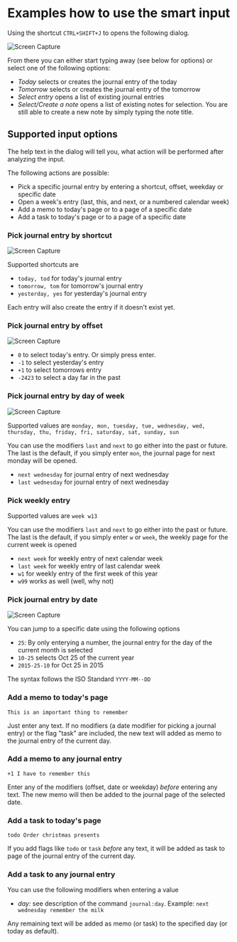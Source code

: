 # Examples how to use the smart input

Using the shortcut ```CTRL+SHIFT+J``` to opens the following dialog. 

![Screen Capture](./img/smartinput.png)

From there you can either start typing away (see below for options) or select one of the following options: 

* *Today* selects or creates the journal entry of the today 
* *Tomorrow* selects or creates the journal entry of the tomorrow 
* *Select entry* opens a list of existing journal entries
* *Select/Create a note* opens a list of existing notes for selection. You are still able to create a new note by simply typing the note title. 


## Supported input options
The help text in the dialog will tell you, what action will be performed after analyzing the input. 

The following actions are possible: 
* Pick a specific journal entry by entering a shortcut, offset, weekday or specific date
* Open a week's entry (last, this, and next, or a numbered calendar week)
* Add a memo to today's page or to a page of a specific date
* Add a task to today's page or to a page of a specific date



### Pick journal entry by shortcut
![Screen Capture](./img/shortcut.png)

Supported shortcuts are
 
 * `today, tod` for today's journal entry
 * `tomorrow, tom` for tomorrow's journal entry
 * `yesterday, yes` for yesterday's journal entry

 Each entry will also create the entry if it doesn't exist yet. 


### Pick journal entry by offset
![Screen Capture](./img/offset.png)

* ``` 0 ``` to select today's entry. Or simply press enter. 
* ``` -1 ``` to select yesterday's entry
* ``` +1 ``` to select tomorrows entry
* ``` -2423 ``` to select a day far in the past

### Pick journal entry  by day of week
![Screen Capture](./img/weekday.png)

 Supported values are `monday, mon, tuesday, tue, wednesday, wed, thursday, thu, friday, fri, saturday, sat, sunday, sun` 

You can use the modifiers `last` and `next` to go either into the past or future. The last is the default, if you simply enter `mon`, the journal page for next monday will be opened. 

* `next wednesday` for journal entry of next wednesday
* `last wednesday` for journal entry of next wednesday

### Pick weekly entry 
Supported values are `week w13` 

You can use the modifiers `last` and `next` to go either into the past or future. The last is the default, if you simply enter `w` or `week`, the weekly page for the current week is opened

* `next week` for weekly entry of next calendar week
* `last week` for weekly entry of last calendar week
* `w1` for weekly entry of the first week of this year
* `w99` works as well (well, why not)



### Pick journal entry by date
![Screen Capture](./img/date.png)

You can jump to a specific date using the following options

* `25`: By only enterying a number, the journal entry for  the day of the current month is selected
* `10-25` selects Oct 25 of the current year  
* `2015-25-10` for Oct 25 in 2015

The syntax follows the ISO Standard `YYYY-MM--DD`


### Add a memo to today's page
`This is an important thing to remember`

Just enter any text. If no modifiers (a date modifier for picking a journal entry) or the flag "task" are included, the new text will added as memo to the journal entry of the current day. 



### Add a memo to any journal entry 
`+1 I have to remember this` 

Enter any of the modifiers (offset, date or weekday) _before_ entering any text. The new memo will then be added to the journal page of the selected date. 

### Add a task to today's page
`todo Order christmas presents`

If you add flags like `todo` or `task` _before_ any text, it will be added as task to page of the journal entry of the current day. 


### Add a task to any journal entry 


You can use the following modifiers when entering a value 

* _day:_ see description of the command `journal:day`. Example: `next wednesday remember the milk`

Any remaining text will be added as memo (or task) to the specified day (or today as default).   

